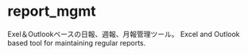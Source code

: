 # report_mgmt
Exel＆Outlookベースの日報、週報、月報管理ツール。
Excel and Outlook based tool for maintaining regular reports.
